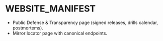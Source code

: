 # WEBSITE_MANIFEST
- Public Defense & Transparency page (signed releases, drills calendar, postmortems).
- Mirror locator page with canonical endpoints.
